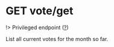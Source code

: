 # <span class="badge badge-light">GET</span> <span class="badge badge-light">vote/get</span>

!> Privileged endpoint ([?](privileged.md))

List all current votes for the month so far.

